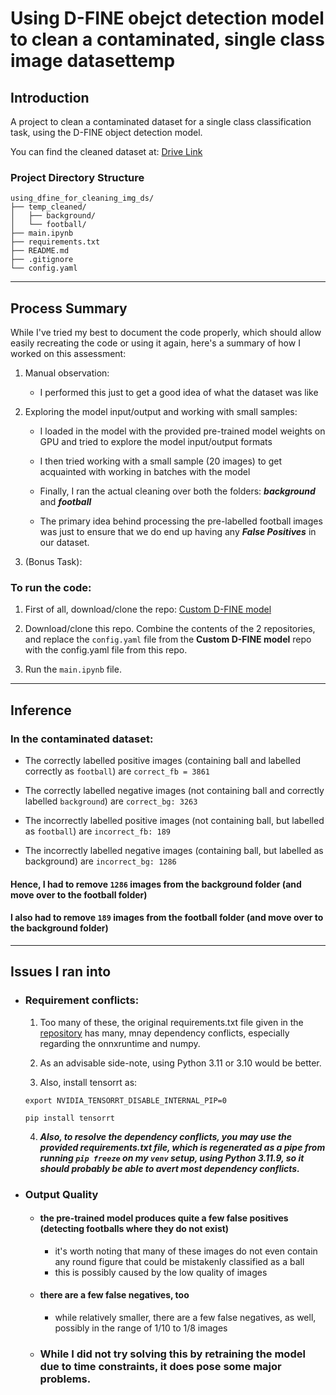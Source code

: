# Using D-FINE obejct detection model to clean a contaminated, single class image datasettemp

## Introduction

A project to clean a contaminated dataset for a single class classification task, using the D-FINE object detection model.

You can find the cleaned dataset at: [Drive Link](https://drive.google.com/drive/folders/1rBG6AmkxdcRa5dO7DsITFwRJGHIAaaYj?usp=sharing)
 
### Project Directory Structure

```
using_dfine_for_cleaning_img_ds/
├── temp_cleaned/
│   ├── background/
│   └── football/
├── main.ipynb
├── requirements.txt
├── README.md
├── .gitignore
└── config.yaml
```

---

## Process Summary

While I've tried my best to document the code properly, which should allow easily recreating the code or using it again, here's a summary of how I worked on this assessment:

1. Manual observation:
    - I performed this just to get a good idea of what the dataset was like

2. Exploring the model input/output and working with small samples:

    - I loaded in the model with the provided pre-trained model weights on GPU and tried to explore the model input/output formats

    - I then tried working with a small sample (20 images) to get acquainted with working in batches with the model

    - Finally, I ran the actual cleaning over both the folders: ***background*** and ***football***
    
    - The primary idea behind processing the pre-labelled football images was just to ensure that we do end up having any ***False Positives*** in our dataset.

3. (Bonus Task):


### To run the code:
1. First of all, download/clone the repo: [Custom D-FINE model](https://github.com/ArgoHA/custom_d_fine)

2. Download/clone this repo. Combine the contents of the 2 repositories, and replace the ```config.yaml``` file from the **Custom D-FINE model** repo with the config.yaml file from this repo.

3. Run the ```main.ipynb``` file.

---

## Inference
### In the contaminated dataset:

- The correctly labelled positive images (containing ball and labelled correctly as ```football```) are ```correct_fb = 3861```

- The correctly labelled  negative images (not containing ball and correctly labelled ```background```) are ```correct_bg: 3263```

- The incorrectly labelled positive images (not containing ball, but labelled as `football`) are ```incorrect_fb: 189```

- The incorrectly labelled negative images (containing ball, but labelled as background) are ```incorrect_bg: 1286```

#### Hence, I had to remove ```1286``` images from the background folder (and move over to the football folder)

#### I also had to remove ```189``` images from the football folder (and move over to the background folder)

---

## Issues I ran into

- ### Requirement conflicts:

    1. Too many of these, the original requirements.txt file given in the [repository](https://github.com/ArgoHA/custom_d_fine) has many, mnay dependency conflicts, especially regarding the onnxruntime and numpy.

    2. As an advisable side-note, using Python 3.11 or 3.10 would be better.

    3. Also, install tensorrt as:
    
    ```export NVIDIA_TENSORRT_DISABLE_INTERNAL_PIP=0```

    ```pip install tensorrt```

    4. ***Also, to resolve the dependency conflicts, you may use the provided requirements.txt file, which is regenerated as a pipe from running ```pip freeze``` on my ```venv``` setup, using Python 3.11.9, so it should probably be able to avert most dependency conflicts.***

    <!-- 5. And, ***oh my god***, the amount of repeated dependency specifications in the original requirements.txt file, specifically because a few dependencies install some packages themselves - *I am however, leaving them as they are for now* -->

- ### Output Quality

    - #### the pre-trained model produces quite a few false positives (detecting footballs where they do not exist)
        - it's worth noting that many of these images do not even contain any round figure that could be mistakenly classified as a ball
        - this is possibly caused by the low quality of images

    - #### there are a few false negatives, too
        - while relatively smaller, there are a few false negatives, as well, possibly in the range of 1/10 to 1/8 images

    - ### While I did not try solving this by retraining the model due to time constraints, it does pose some major problems.


